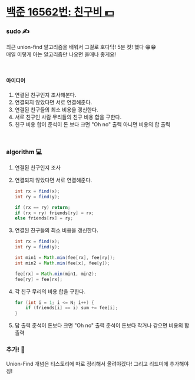 # [백준 16562번: 친구비 💵](https://www.acmicpc.net/problem/16562)

### sudo ✍
최근 union-find 알고리즘을 배워서 그걸로 호다닥! 5분 컷! 했다 😁😁  
매일 이렇게 아는 알고리즘만 나오면 을매나 좋게요!  

<br/>

#### 아이디어  
1. 연결된 친구인지 조사해본다.
2. 연결되지 않았다면 서로 연결해준다.
3. 연결된 친구들의 최소 비용을 갱신한다.
4. 서로 친구인 사람 무리들의 친구 비용 합을 구한다.
5. 친구 비용 합이 준석이 돈 보다 크면 "Oh no" 출력 아니면 비용의 합 출력

<br/>

### algorithm 💻  
1. 연결된 친구인지 조사
2. 연결되지 않았다면 서로 연결해준다.
    ```java
    int rx = find(x);
    int ry = find(y);

    if (rx == ry) return;
    if (rx > ry) friends[ry] = rx;
    else friends[rx] = ry;
    ```

3. 연결된 친구들의 최소 비용을 갱신한다.
    ```java
    int rx = find(x);
    int ry = find(y);

    int min1 = Math.min(fee[rx], fee[ry]);
    int min2 = Math.min(fee[x], fee[y]);

    fee[rx] = Math.min(min1, min2);
    fee[ry] = fee[rx];
    ```

4. 각 친구 무리의 비용 합을 구한다.  
    ```java
    for (int i = 1; i <= N; i++) {
        if (friends[i] == i) sum += fee[i];
    }
    ```

5. 답 출력
    준석이 돈보다 크면 "Oh no" 출력 
    준석이 돈보다 작거나 같으면 비용의 합 출력


### 추가! 🌵  
Union-Find 개념은 티스토리에 따로 정리해서 올려야겠다! 그리고 리드미에 추가해야징!
